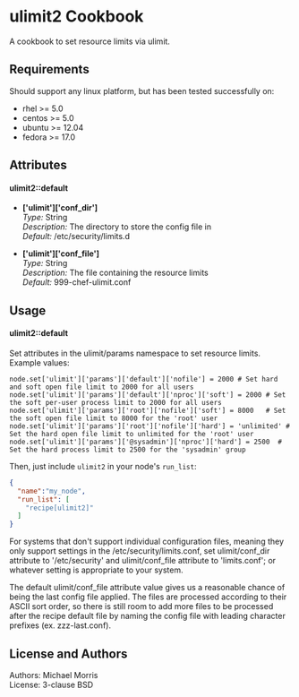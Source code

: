 ulimit2 Cookbook
===============
A cookbook to set resource limits via ulimit.

Requirements
------------

Should support any linux platform, but has been tested successfully on:

  - rhel >= 5.0
  - centos >= 5.0
  - ubuntu >= 12.04
  - fedora >= 17.0

Attributes
----------

#### ulimit2::default

*  **['ulimit']['conf\_dir']**  
    _Type:_ String  
    _Description:_ The directory to store the config file in  
    _Default:_ /etc/security/limits.d

*  **['ulimit']['conf\_file']**  
    _Type:_ String  
    _Description:_ The file containing the resource limits  
    _Default:_ 999-chef-ulimit.conf

Usage
-----

#### ulimit2::default
Set attributes in the ulimit/params namespace to set resource limits.  Example values:

    node.set['ulimit']['params']['default']['nofile'] = 2000 # Set hard and soft open file limit to 2000 for all users
    node.set['ulimit']['params']['default']['nproc']['soft'] = 2000 # Set the soft per-user process limit to 2000 for all users
    node.set['ulimit']['params']['root']['nofile']['soft'] = 8000   # Set the soft open file limit to 8000 for the 'root' user
    node.set['ulimit']['params']['root']['nofile']['hard'] = 'unlimited' # Set the hard open file limit to unlimited for the 'root' user
    node.set['ulimit']['params']['@sysadmin']['nproc']['hard'] = 2500  # Set the hard process limit to 2500 for the 'sysadmin' group

Then, just include `ulimit2` in your node's `run_list`:

```json
{
  "name":"my_node",
  "run_list": [
    "recipe[ulimit2]"
  ]
}
```

For systems that don't support individual configuration files, meaning they only support settings in the /etc/security/limits.conf, set ulimit/conf\_dir attribute to '/etc/security' and ulimit/conf\_file attribute to 'limits.conf'; or whatever setting is appropriate to your system.

The default ulimit/conf\_file attribute value gives us a reasonable chance of being the last config file applied.  The files are processed according to their ASCII sort order, so there is still room to add more files to be processed after the recipe default file by naming the config file with leading character prefixes (ex. zzz-last.conf).

License and Authors
-------------------

Authors: Michael Morris  
License: 3-clause BSD
